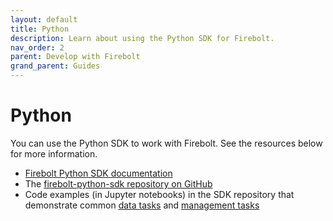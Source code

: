 ```yaml
---
layout: default
title: Python
description: Learn about using the Python SDK for Firebolt. 
nav_order: 2
parent: Develop with Firebolt
grand_parent: Guides
---
```


# Python

You can use the Python SDK to work with Firebolt. See the resources below for more information.

* [Firebolt Python SDK documentation](https://python-sdk.docs.firebolt.io/en/0.x/)
* The [firebolt-python-sdk repository on GitHub](https://github.com/firebolt-db/firebolt-python-sdk/tree/0.x)
* Code examples (in Jupyter notebooks) in the SDK repository that demonstrate common [data tasks](https://github.com/firebolt-db/firebolt-python-sdk/blob/0.x/examples/dbapi.ipynb) and [management tasks](https://github.com/firebolt-db/firebolt-python-sdk/blob/0.x/examples/management.ipynb)
